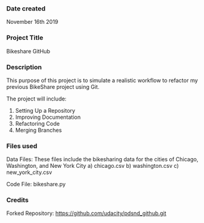 ### Date created
November 16th 2019

### Project Title
Bikeshare GitHub

### Description
This purpose of this project is to simulate a realistic workflow to refactor my previous BikeShare project using Git.

The project will include:
1) Setting Up a Repository
2) Improving Documentation
3) Refactoring Code
4) Merging Branches

### Files used
Data Files:
These files include the bikesharing data for the cities of Chicago, Washington, and New York City
a) chicago.csv
b) washington.csv
c) new_york_city.csv

Code File:
bikeshare.py

### Credits
Forked Repository:
https://github.com/udacity/pdsnd_github.git
